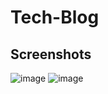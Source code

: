 # Tech-Blog


## Screenshots
![image](https://user-images.githubusercontent.com/103614767/182494239-93c4e951-7321-4a01-b196-ca6614d2b833.png)
![image](https://user-images.githubusercontent.com/103614767/182494292-23a99551-39a0-4cd6-be86-179dfd5a4b0b.png)
